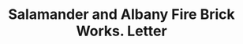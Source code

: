 ---
doi: 10.7916/D8D238Q9
date_other: '1860'
date_other_textual: 1860-1869
form: correspondence
genre:
- Letters (correspondence)
name:
- Salamander and Albany Fire Brick Works
object_in_context_url: https://biggert.cul.columbia.edu/items/view/ave_biggert_00840
subject_hierarchical_geographic:
- Albany, New York, United States
subject_name:
- Salamander and Albany Fire Brick Works
title: Salamander and Albany Fire Brick Works. Letter
sort_title: Salamander and Albany Fire Brick Works. Letter
call_number: ave_biggert_00840
coordinates:
- 42.652499999999996,-73.75722222222223
pid: ave_biggert_00840
identifiers: ave_biggert_00840
canvas_id: ldpd:396112
permalink: "/items/ave_biggert_00840/"
layout: iiif-image-page
---